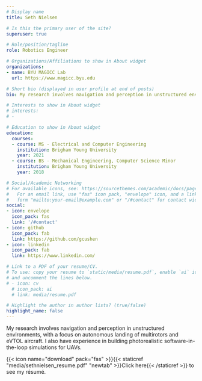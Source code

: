 ```yaml
---
# Display name
title: Seth Nielsen

# Is this the primary user of the site?
superuser: true

# Role/position/tagline
role: Robotics Engineer

# Organizations/Affiliations to show in About widget
organizations:
- name: BYU MAGICC Lab
  url: https://www.magicc.byu.edu

# Short bio (displayed in user profile at end of posts)
bio: My research involves navigation and perception in unstructured environments, with a focus on autonomous landing of multirotors and eVTOL aircraft. I also have experience in building photorealistic software-in-the-loop simulations for UAVs.

# Interests to show in About widget
# interests:
# -

# Education to show in About widget
education:
  courses:
  - course: MS - Electrical and Computer Engineering
    institution: Brigham Young University
    year: 2021
  - course: BS - Mechanical Engineering, Computer Science Minor
    institution: Brigham Young University
    year: 2018

# Social/Academic Networking
# For available icons, see: https://sourcethemes.com/academic/docs/page-builder/#icons
#   For an email link, use "fas" icon pack, "envelope" icon, and a link in the
#   form "mailto:your-email@example.com" or "/#contact" for contact widget.
social:
- icon: envelope
  icon_pack: fas
  link: '/#contact'
- icon: github
  icon_pack: fab
  link: https://github.com/gcushen
- icon: linkedin
  icon_pack: fab
  link: https://www.linkedin.com/

# Link to a PDF of your resume/CV.
# To use: copy your resume to `static/media/resume.pdf`, enable `ai` icons in `params.toml`,
# and uncomment the lines below.
# - icon: cv
  # icon_pack: ai
  # link: media/resume.pdf

# Highlight the author in author lists? (true/false)
highlight_name: false
---
```


My research involves navigation and perception in unstructured environments, with a focus on autonomous landing of multirotors and eVTOL aircraft. I also have experience in building photorealistic software-in-the-loop simulations for UAVs.

{{< icon name="download" pack="fas" >}}{{< staticref "media/sethnielsen_resume.pdf" "newtab" >}}Click here{{< /staticref >}} to see my résumé.

